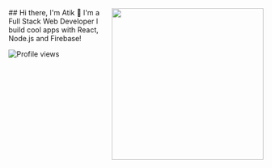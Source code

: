 <img width="300" align="right" src="https://media.giphy.com/media/qgQUggAC3Pfv687qPC/giphy.gif">
## Hi there, I'm Atik 👋  
I'm a Full Stack Web Developer  
I build cool apps with React, Node.js and Firebase!

![Profile views](https://komarev.com/ghpvc/?username=atikhassan&label=Profile%20views&color=0e75b6&style=flat)
